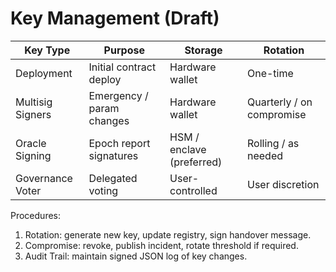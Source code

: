 # Key Management (Draft)

Key Type | Purpose | Storage | Rotation
-------- | ------- | ------- | --------
Deployment | Initial contract deploy | Hardware wallet | One-time
Multisig Signers | Emergency / param changes | Hardware wallet | Quarterly / on compromise
Oracle Signing | Epoch report signatures | HSM / enclave (preferred) | Rolling / as needed
Governance Voter | Delegated voting | User-controlled | User discretion

Procedures:
1. Rotation: generate new key, update registry, sign handover message.
2. Compromise: revoke, publish incident, rotate threshold if required.
3. Audit Trail: maintain signed JSON log of key changes.